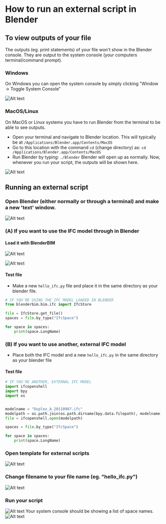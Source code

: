 # How to run an external script in Blender
## To view outputs of your file
The outputs (eg. print statements) of your file won't show in the Blender console. They are output to the system console (your computers terminal/command prompt).
### Windows
On Windows you can open the system console by simply clicking "Window -> Toggle System Console"

![Alt text](./images/Pasted%20image%2020220912133739.png?raw=true)
### MacOS/Linux
On MacOS or Linux systems you have to run Blender from the terminal to be able to see outputs.

- Open your terminal and navigate to Blender location. This will typically be at `/Applications/Blender.app/Contents/MacOS`
- Go to this location with the command `cd` (change directory) as:
	`cd /Applications/Blender.app/Contents/MacOS`
- Run Blender by typing:
	`./Blender`
	Blender will open up as normally. Now, whenever you run your script, the outputs will be shown here.

![Alt text](./images/Screenshot%202022-09-12%20at%2013.29.30.png?raw=true "Title")
## Running an external script
### Open Blender (either normally or through a terminal) and make a new 'text' window.

![Alt text](./images/Screenshot%202022-09-12%20at%2014.25.49.png?raw=true "Title")
### (A) If you want to use the IFC model through in Blender
#### Load it with BlenderBIM

![Alt text](./images/Screenshot%202022-09-12%20at%2013.21.39%201.png?raw=true "Title")

![Alt text](./images/Screenshot%202022-09-12%20at%2013.22.05.png?raw=true "Title")
#### Test file
- Make a new `hello_ifc.py` file and place it in the same directory as your blender file.

```python
# IF YOU'RE USING THE IFC MODEL LOADED IN BLENDER
from blenderbim.bim.ifc import IfcStore

file = IfcStore.get_file()
spaces = file.by_type("IfcSpace")

for space in spaces:
	print(space.LongName)
```

### (B) If you want to use another, external IFC model 
- Place both the IFC model  and a new `hello_ifc.py` in the same directory as your blender file
#### Test file
```python
# IF YOU'RE ANOTHER, EXTERNAL IFC MODEL
import ifcopenshell
import bpy
import os


modelname = "Duplex_A_20110907.ifc"
modelpath = os.path.join(os.path.dirname(bpy.data.filepath), modelname)
file = ifcopenshell.open(modelpath)

spaces = file.by_type("IfcSpace")

for space in spaces:
	print(space.LongName)
```

### Open template for external scripts
![Alt text](./images/Screenshot%202022-09-12%20at%2013.22.44.png?raw=true "Title")
### Change filename to your file name (eg. "hello_ifc.py")
![Alt text](./images/Screenshot%202022-09-12%20at%2013.23.09.png?raw=true "Title")
### Run your script
![Alt text](./images/Screenshot%202022-09-12%20at%2014.10.58.png?raw=true "Title")
Your system console should be showing a list of space names.
![Alt text](./images/Screenshot%202022-09-12%20at%2013.24.23.png?raw=true "Title")
